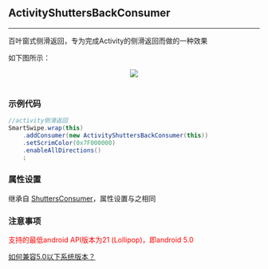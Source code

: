 ## ActivityShuttersBackConsumer
---


百叶窗式侧滑返回，专为完成Activity的侧滑返回而做的一种效果

如下图所示：


<div align=center><img src="/images/activityShuttersBackConsumer.gif"><br/><br/></div>

### 示例代码

```java
//activity侧滑返回
SmartSwipe.wrap(this)
    .addConsumer(new ActivityShuttersBackConsumer(this))
    .setScrimColor(0x7F000000)
    .enableAllDirections()
    ;
```


### 属性设置

继承自 [ShuttersConsumer][ShuttersConsumer]，属性设置与之相同


### 注意事项

<font color=red>支持的最低android API版本为21 (Lollipop)，即android 5.0</font>

[如何兼容5.0以下系统版本？][SmartSwipeBack]



[SmartSwipeBack]: /pages/SmartSwipeBack.md
[公共属性]: /pages/consumers/common_settings.md
[ShuttersConsumer]: /pages/consumers/ShuttersConsumer.md